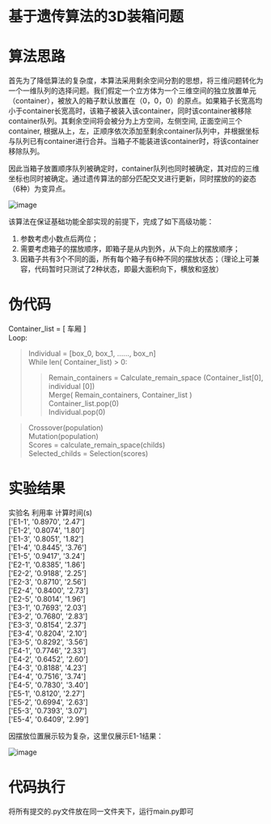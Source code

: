 # 基于遗传算法的3D装箱问题
# 算法思路
首先为了降低算法的复杂度，本算法采用剩余空间分割的思想，将三维问题转化为一个一维队列的选择问题。我们假定一个立方体为一个三维空间的独立放置单元（container），被放入的箱子默认放置在（0，0，0）的原点。如果箱子长宽高均小于container长宽高时，该箱子被装入该container，同时该container被移除container队列。其剩余空间将会被分为上方空间，左侧空间, 正面空间三个container, 根据从上，左，正顺序依次添加至剩余container队列中，并根据坐标与队列已有container进行合并。当箱子不能装进该container时，将该container移除队列。

因此当箱子放置顺序队列被确定时，container队列也同时被确定，其对应的三维坐标也同时被确定。通过遗传算法的部分匹配交叉进行更新，同时摆放的的姿态（6种）为变异点。

![image](https://user-images.githubusercontent.com/52786717/211155936-6b48a4d5-ae4c-47db-8769-0b94432a737a.png)

该算法在保证基础功能全部实现的前提下，完成了如下高级功能：
1. 参数考虑小数点后两位；
3. 需要考虑箱子的摆放顺序，即箱子是从内到外，从下向上的摆放顺序；
4. 因箱子共有3个不同的面，所有每个箱子有6种不同的摆放状态；（理论上可兼容，代码暂时只测试了2种状态，即最大面积向下，横放和竖放）

# 伪代码
Container_list = [ 车厢 ]  
Loop:  
>Individual = [box_0, box_1, ……, box_n]  
>While len( Container_list) > 0:  
>>Remain_containers = Calculate_remain_space (Container_list[0], individual [0])  
>>Merge( Remain_containers, Container_list )  
>>Container_list.pop(0)  
>>Individual.pop(0)    

>Crossover(population)  
>Mutation(population)  
>Scores = calculate_remain_space(childs)  
>Selected_childs = Selection(scores)

# 实验结果
实验名 利用率 计算时间(s)  
['E1-1', '0.8970', '2.47']  
['E1-2', '0.8074', '1.80']  
['E1-3', '0.8051', '1.82']  
['E1-4', '0.8445', '3.76']  
['E1-5', '0.9417', '3.24']  
['E2-1', '0.8385', '1.86']  
['E2-2', '0.9188', '2.25']  
['E2-3', '0.8710', '2.56']  
['E2-4', '0.8400', '2.73']  
['E2-5', '0.8014', '1.96']  
['E3-1', '0.7693', '2.03']  
['E3-2', '0.7680', '2.83']  
['E3-3', '0.8154', '2.37']  
['E3-4', '0.8204', '2.10']  
['E3-5', '0.8292', '3.56']  
['E4-1', '0.7746', '2.33']  
['E4-2', '0.6452', '2.60']  
['E4-3', '0.8188', '4.23']  
['E4-4', '0.7516', '3.74']  
['E4-5', '0.7830', '3.40']  
['E5-1', '0.8120', '2.27']  
['E5-2', '0.6994', '2.63']  
['E5-3', '0.7393', '3.07']  
['E5-4', '0.6409', '2.99']

因摆放位置展示较为复杂，这里仅展示E1-1结果：

![image](https://user-images.githubusercontent.com/52786717/211156012-fed24d35-cfb0-492e-9a85-0208eee7626c.png)

# 代码执行
将所有提交的.py文件放在同一文件夹下，运行main.py即可
